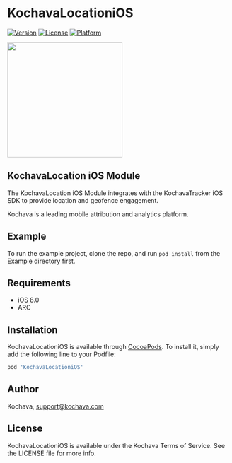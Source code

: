 # KochavaLocationiOS

[![Version](https://img.shields.io/cocoapods/v/KochavaLocationiOS.svg?style=flat)](https://cocoapods.org/pods/KochavaLocationiOS)
[![License](https://img.shields.io/cocoapods/l/KochavaLocationiOS.svg?style=flat)](https://cocoapods.org/pods/KochavaLocationiOS)
[![Platform](https://img.shields.io/cocoapods/p/KochavaLocationiOS.svg?style=flat)](https://cocoapods.org/pods/KochavaLocationiOS)

<img src="https://storage.googleapis.com/kochava-web/2016/07/Kochava-horizontal-black-800x154.png" width="260" />

## KochavaLocation iOS Module

The KochavaLocation iOS Module integrates with the KochavaTracker iOS SDK to provide location and geofence engagement.

Kochava is a leading mobile attribution and analytics platform.

## Example

To run the example project, clone the repo, and run `pod install` from the Example directory first.

## Requirements

* iOS 8.0
* ARC

## Installation

KochavaLocationiOS is available through [CocoaPods](https://cocoapods.org). To install
it, simply add the following line to your Podfile:

```ruby
pod 'KochavaLocationiOS'
```

## Author

Kochava, support@kochava.com

## License

KochavaLocationiOS is available under the Kochava Terms of Service. See the LICENSE file for more info.
